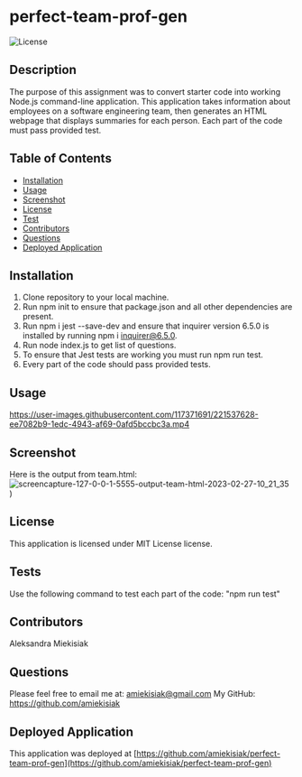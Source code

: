 # perfect-team-prof-gen
 
 ![License](https://img.shields.io/badge/license-MIT%20License-blue.svg)

## Description

The purpose of this assignment was to convert starter code into working Node.js command-line application. This application takes information about employees on a software engineering team, then generates an HTML webpage that displays summaries for each person.
Each part of the code must pass provided test.

 ## Table of Contents 
  - [Installation](#installation)
  - [Usage](#usage)
  - [Screenshot](#screenshot)
  - [License](#license)
  - [Test](#tests)
  - [Contributors](#contributors)
  - [Questions](#questions)
  - [Deployed Application](#deployed-application)
  
  ## Installation
  1. Clone repository to your local machine.
  2. Run npm init to ensure that package.json and all other dependencies are present.
  3. Run npm i jest --save-dev and ensure that inquirer version 6.5.0 is installed by running
  npm i inquirer@6.5.0.
  4. Run node index.js to get list of questions. 
  5. To ensure that Jest tests are working you must run npm run test.
  6. Every part of the code should pass provided tests.

  ## Usage
https://user-images.githubusercontent.com/117371691/221537628-ee7082b9-1edc-4943-af69-0afd5bccbc3a.mp4

  ## Screenshot
  Here is the output from team.html:
![screencapture-127-0-0-1-5555-output-team-html-2023-02-27-10_21_35](https://user-images.githubusercontent.com/117371691/221538248-9bd10a75-40da-4277-87fd-091dee02e708.png)
)

  ## License 
  This application is licensed under MIT License license.

  ## Tests
  Use the following command to test each part of the code: "npm run test" 
  
  ## Contributors
  Aleksandra Miekisiak
  
  ## Questions
  Please feel free to email me at: amiekisiak@gmail.com
  My GitHub: https://github.com/amiekisiak
  
  ## Deployed Application
  This application was deployed at [https://github.com/amiekisiak/perfect-team-prof-gen](https://github.com/amiekisiak/perfect-team-prof-gen)
  